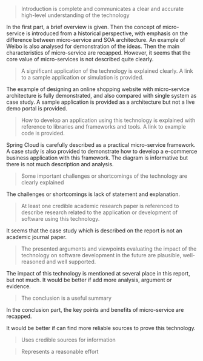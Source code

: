 >Introduction is complete and communicates a clear and accurate high-level understanding of the technology

In the first part, a brief overview is given. Then the concept of micro-service is introduced from a historical perspective, with emphasis on the difference between micro-service and SOA architecture. An example of Weibo is also analysed for demonstration of the ideas. Then the main characteristics of micro-service are recapped. However, it seems that the core value of micro-services is not described quite clearly.

>A significant application of the technology is explained clearly. A link to a sample application or simulation is provided.

The example of designing an online shopping website with micro-service architecture is fully demonstrated, and also compared with single system as case study. A sample application is provided as a architecture but not a live demo portal is provided.
 
>How to develop an application using this technology is explained with reference to libraries and frameworks and tools. A link to example code is provided.
 
Spring Cloud is carefully described as a practical micro-service framework. A case study is also provided to demonstrate how to develop a e-commerce business application with this framework. The diagram is informative but there is not much description and analysis.

> Some important challenges or shortcomings of the technology are clearly explained

The challenges or shortcomings is lack of statement and explanation.

>At least one credible academic research paper is referenced to describe research related to the application or development of software using this technology.

It seems that the case study which is described on the report is not an academic journal paper.

>The presented arguments and viewpoints evaluating the impact of the technology on software development in the future are plausible, well-reasoned and well supported.

The impact of this technology is mentioned at several place in this report, but not much. It would be better if add more analysis, argument or evidence.

>The conclusion is a useful summary

In the conclusion part, the key points and benefits of micro-service are recapped. 

It would be better if can find more reliable sources to prove this technology.

>Uses credible sources for information
 
>Represents a reasonable effort


